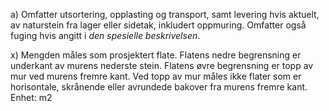 a) Omfatter utsortering, opplasting og transport, samt levering hvis aktuelt, av naturstein fra lager eller sidetak, inkludert oppmuring. Omfatter også fuging hvis angitt i *den spesielle beskrivelsen*.

x) Mengden måles som prosjektert flate. Flatens nedre begrensning er underkant av murens nederste stein. Flatens øvre begrensning er topp av mur ved murens fremre kant. Ved topp av mur måles ikke flater som er horisontale, skrånende eller avrundede bakover fra murens fremre kant. Enhet: m2

